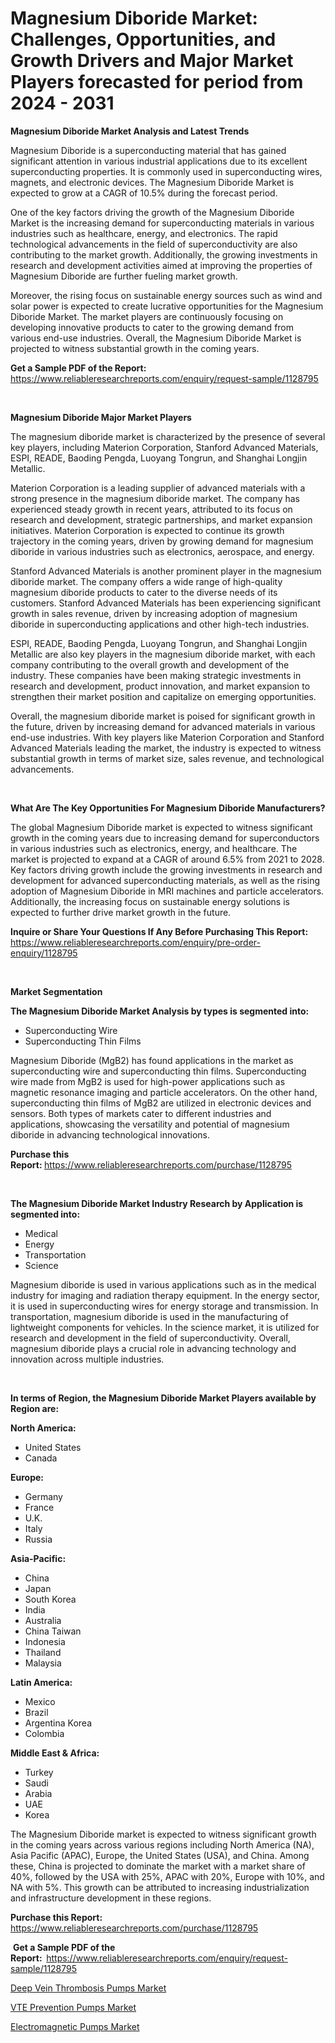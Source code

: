 <p><h1>Magnesium Diboride Market: Challenges, Opportunities, and Growth Drivers and Major Market Players forecasted for period from 2024 - 2031</h1></p><p><strong>Magnesium Diboride Market Analysis and Latest Trends</strong></p>
<p><p>Magnesium Diboride is a superconducting material that has gained significant attention in various industrial applications due to its excellent superconducting properties. It is commonly used in superconducting wires, magnets, and electronic devices. The Magnesium Diboride Market is expected to grow at a CAGR of 10.5% during the forecast period.</p><p>One of the key factors driving the growth of the Magnesium Diboride Market is the increasing demand for superconducting materials in various industries such as healthcare, energy, and electronics. The rapid technological advancements in the field of superconductivity are also contributing to the market growth. Additionally, the growing investments in research and development activities aimed at improving the properties of Magnesium Diboride are further fueling market growth.</p><p>Moreover, the rising focus on sustainable energy sources such as wind and solar power is expected to create lucrative opportunities for the Magnesium Diboride Market. The market players are continuously focusing on developing innovative products to cater to the growing demand from various end-use industries. Overall, the Magnesium Diboride Market is projected to witness substantial growth in the coming years.</p></p>
<p><strong>Get a Sample PDF of the Report:&nbsp;</strong> <a href="https://www.reliableresearchreports.com/enquiry/request-sample/1128795">https://www.reliableresearchreports.com/enquiry/request-sample/1128795</a></p>
<p>&nbsp;</p>
<p><strong>Magnesium Diboride Major Market Players</strong></p>
<p><p>The magnesium diboride market is characterized by the presence of several key players, including Materion Corporation, Stanford Advanced Materials, ESPI, READE, Baoding Pengda, Luoyang Tongrun, and Shanghai Longjin Metallic. </p><p>Materion Corporation is a leading supplier of advanced materials with a strong presence in the magnesium diboride market. The company has experienced steady growth in recent years, attributed to its focus on research and development, strategic partnerships, and market expansion initiatives. Materion Corporation is expected to continue its growth trajectory in the coming years, driven by growing demand for magnesium diboride in various industries such as electronics, aerospace, and energy.</p><p>Stanford Advanced Materials is another prominent player in the magnesium diboride market. The company offers a wide range of high-quality magnesium diboride products to cater to the diverse needs of its customers. Stanford Advanced Materials has been experiencing significant growth in sales revenue, driven by increasing adoption of magnesium diboride in superconducting applications and other high-tech industries.</p><p>ESPI, READE, Baoding Pengda, Luoyang Tongrun, and Shanghai Longjin Metallic are also key players in the magnesium diboride market, with each company contributing to the overall growth and development of the industry. These companies have been making strategic investments in research and development, product innovation, and market expansion to strengthen their market position and capitalize on emerging opportunities.</p><p>Overall, the magnesium diboride market is poised for significant growth in the future, driven by increasing demand for advanced materials in various end-use industries. With key players like Materion Corporation and Stanford Advanced Materials leading the market, the industry is expected to witness substantial growth in terms of market size, sales revenue, and technological advancements.</p></p>
<p>&nbsp;</p>
<p><strong>What Are The Key Opportunities For Magnesium Diboride Manufacturers?</strong></p>
<p><p>The global Magnesium Diboride market is expected to witness significant growth in the coming years due to increasing demand for superconductors in various industries such as electronics, energy, and healthcare. The market is projected to expand at a CAGR of around 6.5% from 2021 to 2028. Key factors driving growth include the growing investments in research and development for advanced superconducting materials, as well as the rising adoption of Magnesium Diboride in MRI machines and particle accelerators. Additionally, the increasing focus on sustainable energy solutions is expected to further drive market growth in the future.</p></p>
<p><strong>Inquire or Share Your Questions If Any Before Purchasing This Report:</strong> <a href="https://www.reliableresearchreports.com/enquiry/pre-order-enquiry/1128795">https://www.reliableresearchreports.com/enquiry/pre-order-enquiry/1128795</a></p>
<p>&nbsp;</p>
<p><strong>Market Segmentation</strong></p>
<p><strong>The Magnesium Diboride Market Analysis by types is segmented into:</strong></p>
<p><ul><li>Superconducting Wire</li><li>Superconducting Thin Films</li></ul></p>
<p><p>Magnesium Diboride (MgB2) has found applications in the market as superconducting wire and superconducting thin films. Superconducting wire made from MgB2 is used for high-power applications such as magnetic resonance imaging and particle accelerators. On the other hand, superconducting thin films of MgB2 are utilized in electronic devices and sensors. Both types of markets cater to different industries and applications, showcasing the versatility and potential of magnesium diboride in advancing technological innovations.</p></p>
<p><strong>Purchase this Report:&nbsp;</strong><a href="https://www.reliableresearchreports.com/purchase/1128795">https://www.reliableresearchreports.com/purchase/1128795</a></p>
<p>&nbsp;</p>
<p><strong>The Magnesium Diboride Market Industry Research by Application is segmented into:</strong></p>
<p><ul><li>Medical</li><li>Energy</li><li>Transportation</li><li>Science</li></ul></p>
<p><p>Magnesium diboride is used in various applications such as in the medical industry for imaging and radiation therapy equipment. In the energy sector, it is used in superconducting wires for energy storage and transmission. In transportation, magnesium diboride is used in the manufacturing of lightweight components for vehicles. In the science market, it is utilized for research and development in the field of superconductivity. Overall, magnesium diboride plays a crucial role in advancing technology and innovation across multiple industries.</p></p>
<p>&nbsp;</p>
<p><strong>In terms of Region, the Magnesium Diboride Market Players available by Region are:</strong></p>
<p>
    <p> <strong> North America: </strong>
        <ul>
            <li>United States</li>
            <li>Canada</li>
        </ul>
        </p> 
    <p> <strong> Europe: </strong>
        <ul>
            <li>Germany</li>
            <li>France</li>
            <li>U.K.</li>
            <li>Italy</li>
            <li>Russia</li>
        </ul>
        </p> 
    <p> <strong> Asia-Pacific: </strong>
        <ul>
            <li>China</li>
            <li>Japan</li>
            <li>South Korea</li>
            <li>India</li>
            <li>Australia</li>
            <li>China Taiwan</li>
            <li>Indonesia</li>
            <li>Thailand</li>
            <li>Malaysia</li>
        </ul>
        </p> 
    <p> <strong> Latin America: </strong>
        <ul>
            <li>Mexico</li>
            <li>Brazil</li>
            <li>Argentina Korea</li>
            <li>Colombia</li>
        </ul>
        </p> 
    <p> <strong> Middle East & Africa: </strong>
        <ul>
            <li>Turkey</li>
            <li>Saudi</li>
            <li>Arabia</li>
            <li>UAE</li>
            <li>Korea</li>
        </ul>
    </p>
    </p>
<p><p>The Magnesium Diboride market is expected to witness significant growth in the coming years across various regions including North America (NA), Asia Pacific (APAC), Europe, the United States (USA), and China. Among these, China is projected to dominate the market with a market share of 40%, followed by the USA with 25%, APAC with 20%, Europe with 10%, and NA with 5%. This growth can be attributed to increasing industrialization and infrastructure development in these regions.</p></p>
<p><strong>Purchase this Report: </strong><a href="https://www.reliableresearchreports.com/purchase/1128795">https://www.reliableresearchreports.com/purchase/1128795</a></p>
<p>&nbsp;<strong>Get a Sample PDF of the Report:&nbsp;&nbsp;</strong><a href="https://www.reliableresearchreports.com/enquiry/request-sample/1128795">https://www.reliableresearchreports.com/enquiry/request-sample/1128795</a></p>
<p><strong></strong></p>
<p><p><a href="https://view.publitas.com/reportprime-1/deep-vein-thrombosis-pumps-market-furnish-information-about-market-size-market-share-market-dynamics-and-projections-spanning-from-2023-to-2030/">Deep Vein Thrombosis Pumps Market</a></p><p><a href="https://view.publitas.com/reportprime-1/vte-prevention-pumps-market-research-report-forecasted-for-period-from-2023-2030-by-market-type-market-application-and-region/">VTE Prevention Pumps Market</a></p><p><a href="https://view.publitas.com/reportprime-1/electromagnetic-pumps-market-analysis-and-market-size-global-industry-overview-market-segmentation-and-forecast-2023-to-2030/">Electromagnetic Pumps Market</a></p></p>